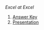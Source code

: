 *Excel at Excel*
  1. [Answer Key](https://s3.amazonaws.com/cds-cda/Excel+at+Excel+Answer+Key.xlsx)
  2. [Presentation](https://s3.amazonaws.com/cds-cda/Excel+at+Excel+-+Commerce+Data+Academy.pdf)
